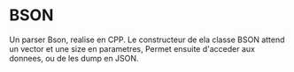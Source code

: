# BSON

Un parser Bson, realise en CPP.
Le constructeur de ela classe BSON attend un vector<char> et une size en parametres,
Permet ensuite d'acceder aux donnees, ou de les dump en JSON.

